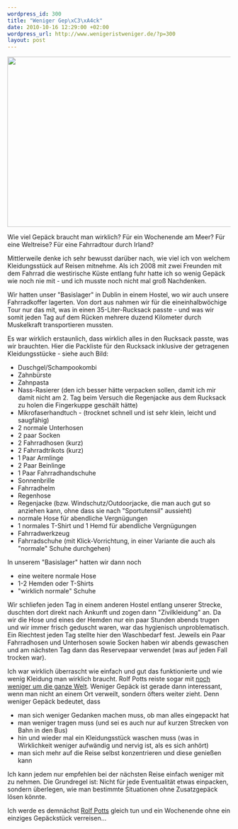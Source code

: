 ```yaml
--- 
wordpress_id: 300
title: "Weniger Gep\xC3\xA4ck"
date: 2010-10-16 12:29:00 +02:00
wordpress_url: http://www.wenigeristweniger.de/?p=300
layout: post
---
```

<div class="center"><p style="text-align: center;"><a href="http://www.wenigeristweniger.de/wp-content/uploads/2010/10/irland.jpg"><img class="aligncenter size-full wp-image-302" title="irland" src="http://www.wenigeristweniger.de/wp-content/uploads/2010/10/irland.jpg" alt="" width="512" height="384" /></a></p>
</div>
Wie viel Gepäck braucht man wirklich? Für ein Wochenende am Meer? Für eine Weltreise? Für eine Fahrradtour durch Irland? 

Mittlerweile denke ich sehr bewusst darüber nach, wie viel ich von welchem Kleidungsstück auf Reisen mitnehme. Als ich 2008 mit zwei Freunden mit dem Fahrrad die westirische Küste entlang fuhr hatte ich so wenig Gepäck wie noch nie mit - und ich musste noch nicht mal groß Nachdenken. 

Wir hatten unser "Basislager" in Dublin in einem Hostel, wo wir auch unsere Fahrradkoffer lagerten. Von dort aus nahmen wir für die eineinhalbwöchige Tour nur das mit, was in einen 35-Liter-Rucksack passte - und was wir somit jeden Tag auf dem Rücken mehrere duzend Kilometer durch Muskelkraft transportieren mussten.

Es war wirklich erstaunlich, dass wirklich alles in den Rucksack passte, was wir brauchten. Hier die Packliste für den Rucksack inklusive der getragenen Kleidungsstücke - siehe auch Bild:
<ul>
	<li>Duschgel/Schampookombi</li>
	<li>Zahnbürste</li>
	<li>Zahnpasta</li>
	<li>Nass-Rasierer (den ich besser hätte verpacken sollen, damit ich mir damit nicht am 2. Tag beim Versuch die Regenjacke aus dem Rucksack zu holen die Fingerkuppe geschält hätte)</li>
	<li>Mikrofaserhandtuch - (trocknet schnell und ist sehr klein, leicht und saugfähig)</li>
	<li>2 normale Unterhosen</li>
	<li>2 paar Socken</li>
	<li>2 Fahrradhosen (kurz)</li>
	<li>2 Fahrradtrikots (kurz)</li>
	<li>1 Paar Armlinge</li>
	<li>2 Paar Beinlinge</li>
	<li>1 Paar Fahrradhandschuhe</li>
	<li>Sonnenbrille</li>
	<li>Fahrradhelm</li>
	<li>Regenhose</li>
	<li>Regenjacke (bzw. Windschutz/Outdoorjacke, die man auch gut so anziehen kann, ohne dass sie nach "Sportutensil" aussieht)</li>
	<li>normale Hose für abendliche Vergnügungen</li>
	<li>1 normales T-Shirt und 1 Hemd für abendliche Vergnügungen</li>
	<li>Fahrradwerkzeug</li>
	<li>Fahrradschuhe (mit Klick-Vorrichtung, in einer Variante die auch als "normale" Schuhe durchgehen)</li>
</ul>
In unserem "Basislager" hatten wir dann noch
<ul>
	<li>eine weitere normale Hose</li>
	<li>1-2 Hemden oder T-Shirts</li>
	<li>"wirklich normale" Schuhe</li>
</ul>
Wir schliefen jeden Tag in einem anderen Hostel entlang unserer Strecke, duschten dort direkt nach Ankunft und zogen dann "Zivilkleidung" an. Da wir die Hose und eines der Hemden nur ein paar Stunden abends trugen und wir immer frisch geduscht waren, war das hygienisch unproblematisch. Ein Riechtest jeden Tag stellte hier den Waschbedarf fest. Jeweils ein Paar Fahrradhosen und Unterhosen sowie Socken haben wir abends gewaschen und am nächsten Tag dann das Reservepaar verwendet (was auf jeden Fall trocken war).

Ich war wirklich überrascht wie einfach und gut das funktionierte und wie wenig Kleidung man wirklich braucht. Rolf Potts reiste sogar mit <a href="http://www.rtwblog.com">noch weniger um die ganze Welt</a>. Weniger Gepäck ist gerade dann interessant, wenn man nicht an einem Ort verweilt, sondern öfters weiter zieht. Denn weniger Gepäck bedeutet, dass
<ul>
	<li>man sich weniger Gedanken machen muss, ob man alles eingepackt hat</li>
	<li>man weniger tragen muss (und sei es auch nur auf kurzen Strecken von Bahn in den Bus)</li>
	<li>hin und wieder mal ein Kleidungsstück waschen muss (was in Wirklichkeit weniger aufwändig und nervig ist, als es sich anhört)</li>
	<li>man sich mehr auf die Reise selbst konzentrieren und diese genießen kann</li>
</ul>
Ich kann jedem nur empfehlen bei der nächsten Reise einfach weniger mit zu nehmen. Die Grundregel ist: Nicht für jede Eventualität etwas einpacken, sondern überlegen, wie man bestimmte Situationen ohne Zusatzgepäck lösen könnte.

Ich werde es demnächst <a href="http://www.vagablogging.net/">Rolf Potts</a> gleich tun und ein Wochenende ohne ein einziges Gepäckstück verreisen...
